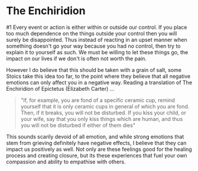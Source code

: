 # The Enchiridion

#1
Every event or action is either within or outside our control. If you place too much dependence on the things outside your control then you will surely be disappointed. Thus instead of reacting in an upset manner when something doesn't go your way because you had no control, then try to explain it to yourself as such. We must be willing to let these things go, the impact on our lives if we don't is often not worth the pain.

However I do believe that this should be taken with a grain of salt, some Stoics take this idea too far, to the point where they believe that all negative emotions can only affect you in a negative way. 
Reading a translation of The Enchiridion of Epictetus (Elizabeth Carter) ...

>"If, for example, you are fond of a specific ceramic cup, remind yourself that it is only ceramic cups in general of which you are fond. Then, if it breaks, you will not be disturbed. If you kiss your child, or your wife, say that you only kiss things which are human, and thus you will not be disturbed if either of them dies"

This sounds scarily devoid of all emotion, and while strong emotions that stem from grieving definitely have negative effects, I believe that they can impact us positively as well. Not only are these feelings good for the healing process and creating closure, but its these experiences that fuel your own compassion and ability to empathise with others.
